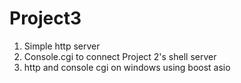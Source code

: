 # Project3
1. Simple http server
2. Console.cgi to connect Project 2's shell server
3. http and console cgi on windows using boost asio

